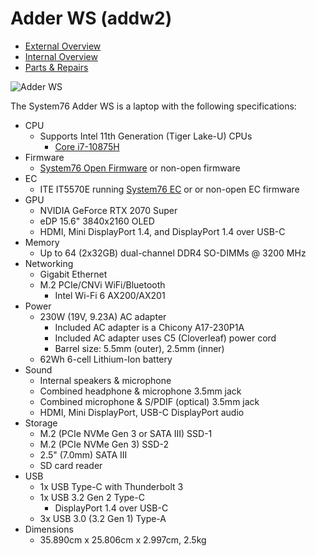 # Adder WS (addw2)

- [External Overview](./external-overview.md)
- [Internal Overview](./internal-overview.md)
- [Parts & Repairs](./repairs.md)

![Adder WS](./img/addw2.png)

The System76 Adder WS is a laptop with the following specifications:

- CPU
    - Supports Intel 11th Generation (Tiger Lake-U) CPUs
        - [Core i7-10875H](https://ark.intel.com/content/www/us/en/ark/products/202329/intel-core-i7-10875h-processor-16m-cache-up-to-5-10-ghz.html)
- Firmware
    - [System76 Open Firmware](https://github.com/system76/firmware-open) or non-open firmware
- EC
    - ITE IT5570E running [System76 EC](https://github.com/system76/ec) or or non-open EC firmware
- GPU
    - NVIDIA GeForce RTX 2070 Super
    - eDP 15.6" 3840x2160 OLED
    - HDMI, Mini DisplayPort 1.4, and DisplayPort 1.4 over USB-C
- Memory
    - Up to 64 (2x32GB) dual-channel DDR4 SO-DIMMs @ 3200 MHz
- Networking
    - Gigabit Ethernet
    - M.2 PCIe/CNVi WiFi/Bluetooth
        - Intel Wi-Fi 6 AX200/AX201
- Power
    - 230W (19V, 9.23A) AC adapter
        - Included AC adapter is a Chicony A17-230P1A
        - Included AC adapter uses C5 (Cloverleaf) power cord
        - Barrel size: 5.5mm (outer), 2.5mm (inner)
    - 62Wh 6-cell Lithium-Ion battery
- Sound
    - Internal speakers & microphone
    - Combined headphone & microphone 3.5mm jack
    - Combined microphone & S/PDIF (optical) 3.5mm jack
    - HDMI, Mini DisplayPort, USB-C DisplayPort audio
- Storage
    - M.2 (PCIe NVMe Gen 3 or SATA III) SSD-1
    - M.2 (PCIe NVMe Gen 3) SSD-2
    - 2.5" (7.0mm) SATA III
    - SD card reader
- USB
    - 1x USB Type-C with Thunderbolt 3
    - 1x USB 3.2 Gen 2 Type-C
      - DisplayPort 1.4 over USB-C
    - 3x USB 3.0 (3.2 Gen 1) Type-A
- Dimensions
    - 35.890cm x 25.806cm x 2.997cm, 2.5kg

